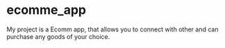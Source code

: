 # ecomme_app
My project is a Ecomm app, that allows you to connect with other and can purchase any goods of your choice.
